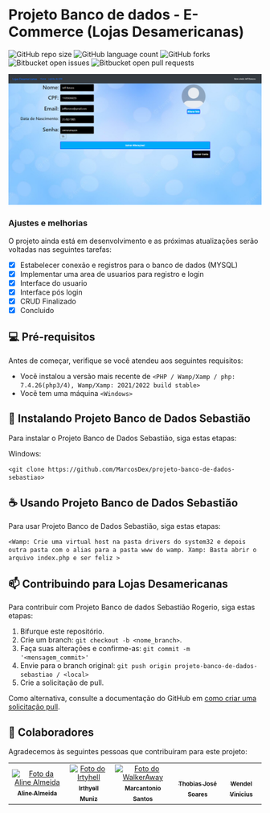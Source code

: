 # Projeto Banco de dados - E-Commerce (Lojas Desamericanas)

<!---Esses são exemplos. Veja https://shields.io para outras pessoas ou para personalizar este conjunto de escudos. Você pode querer incluir dependências, status do projeto e informações de licença aqui--->

![GitHub repo size](https://img.shields.io/github/repo-size/marcosdex/projeto-banco-de-dados-sebastiao?style=for-the-badge)
![GitHub language count](https://img.shields.io/github/languages/count/marcosdex/projeto-banco-de-dados-sebastiao?style=for-the-badge)
![GitHub forks](https://img.shields.io/github/forks/marcosdex/projeto-banco-de-dados-sebastiao?style=for-the-badge)
![Bitbucket open issues](https://img.shields.io/bitbucket/issues/marcosdex/projeto-banco-de-dados-sebastiao?style=for-the-badge)
![Bitbucket open pull requests](https://img.shields.io/github/issues-pr-closed/marcosdex/projeto-banco-de-dados-sebastiao?style=for-the-badge)

<img src="https://github.com/MarcosDex/projeto-banco-de-dados-sebastiao/blob/master/images/Screenshot_6.png" alt="exemplo imagem">


### Ajustes e melhorias

O projeto ainda está em desenvolvimento e as próximas atualizações serão voltadas nas seguintes tarefas:

- [x] Estabelecer conexão e registros para o banco de dados (MYSQL)
- [x] Implementar uma area de usuarios para registro e login
- [x] Interface do usuario
- [x] Interface pós login
- [x] CRUD Finalizado
- [x] Concluido

## 💻 Pré-requisitos

Antes de começar, verifique se você atendeu aos seguintes requisitos:
<!---Estes são apenas requisitos de exemplo. Adicionar, duplicar ou remover conforme necessário--->
* Você instalou a versão mais recente de `<PHP / Wamp/Xamp / php: 7.4.26(php3/4), Wamp/Xamp: 2021/2022 build stable>`
* Você tem uma máquina `<Windows>`

## 🚀 Instalando Projeto Banco de Dados Sebastião

Para instalar o Projeto Banco de Dados Sebastião, siga estas etapas:

Windows:
```
<git clone https://github.com/MarcosDex/projeto-banco-de-dados-sebastiao>
```

## ☕ Usando Projeto Banco de Dados Sebastião

Para usar Projeto Banco de Dados Sebastião, siga estas etapas:

```
<Wamp: Crie uma virtual host na pasta drivers do system32 e depois outra pasta com o alias para a pasta www do wamp. Xamp: Basta abrir o arquivo index.php e ser feliz >
```



## 📫 Contribuindo para Lojas Desamericanas
<!---Se o seu README for longo ou se você tiver algum processo ou etapas específicas que deseja que os contribuidores sigam, considere a criação de um arquivo CONTRIBUTING.md separado--->
Para contribuir com Projeto Banco de dados Sebastião Rogerio, siga estas etapas:

1. Bifurque este repositório.
2. Crie um branch: `git checkout -b <nome_branch>`.
3. Faça suas alterações e confirme-as: `git commit -m '<mensagem_commit>'`
4. Envie para o branch original: `git push origin projeto-banco-de-dados-sebastiao / <local>`
5. Crie a solicitação de pull.

Como alternativa, consulte a documentação do GitHub em [como criar uma solicitação pull](https://help.github.com/en/github/collaborating-with-issues-and-pull-requests/creating-a-pull-request).

## 🤝 Colaboradores

Agradecemos às seguintes pessoas que contribuíram para este projeto:

<table>
  <tr>
    <td align="center">
      <a href="https://github.com/Aline097">
        <img src="https://images-ext-2.discordapp.net/external/asiKmh3Px52GgIHzrIdJrq6eTNGGq0RfwbuvgeXlA8U/https/pbs.twimg.com/media/FS646o-UcAE3luS.jpg%3Alarge?width=862&height=676" width="125px;" alt="Foto da Aline Almeida"/><br>
        <sub>
          <b>Aline Almeida</b>
        </sub>
      </a>
    </td>
    <td align="center">
      <a href="https://github.com/IrthyellMuniz">
        <img src="https://camo.githubusercontent.com/5bf05e4419d993dc0b91333c3099814882bf9a65e69cb0dc0c9c2b66d90bce30/687474703a2f2f706d312e6e61727669692e636f6d2f363937352f3636663033653937336630663739376366613361313166386265366138643332636565623366303072312d3639362d36353076325f30302e6a7067" width="100px;" alt="Foto do Irtyhell"/><br>
        <sub>
          <b>Irthyell Muniz</b>
        </sub>
      </a>
    </td>
    <td align="center">
      <a href="https://github.com/MarcosDex">
        <img src="https://images-wixmp-ed30a86b8c4ca887773594c2.wixmp.com/f/cfbc5316-5df8-4a30-b355-8b4ae4f38fd6/degyrzc-b6109f1e-4d06-4d54-8a89-fdd24d979d32.jpg/v1/fill/w_800,h_800,q_75,strp/zeke_yeager_by_caro_oliveira_degyrzc-fullview.jpg?token=eyJ0eXAiOiJKV1QiLCJhbGciOiJIUzI1NiJ9.eyJzdWIiOiJ1cm46YXBwOjdlMGQxODg5ODIyNjQzNzNhNWYwZDQxNWVhMGQyNmUwIiwiaXNzIjoidXJuOmFwcDo3ZTBkMTg4OTgyMjY0MzczYTVmMGQ0MTVlYTBkMjZlMCIsIm9iaiI6W1t7ImhlaWdodCI6Ijw9ODAwIiwicGF0aCI6IlwvZlwvY2ZiYzUzMTYtNWRmOC00YTMwLWIzNTUtOGI0YWU0ZjM4ZmQ2XC9kZWd5cnpjLWI2MTA5ZjFlLTRkMDYtNGQ1NC04YTg5LWZkZDI0ZDk3OWQzMi5qcGciLCJ3aWR0aCI6Ijw9ODAwIn1dXSwiYXVkIjpbInVybjpzZXJ2aWNlOmltYWdlLm9wZXJhdGlvbnMiXX0.hnD90bBqHH1CJ7iRdWMIX5_HS6ziX7iXzvdb72sbs2w" width="100px;" alt="Foto do WalkerAway"/><br>
        <sub>
          <b>Marcantonio Santos</b>
        </sub>
      </a>
    </td>
       <td align="center">
      <a href="https://github.com/MakotoNoxx">
        <img src="https://camo.githubusercontent.com/2d0bff933e3b6276b234c0751c863a71e3581c639adf8fd6b1da55fdc2b3e619/68747470733a2f2f63646e2e646973636f72646170702e636f6d2f617661746172732f3138333334303335353336303532323234302f62323336336336383438653539353431343065626233396566613833376330312e776562703f73697a653d313238" width="100px;" alt=""/><br>
        <sub>
          <b>Thobias José Soares</b>
        </sub>
      </a>
    </td>
       <td align="center">
      <a href="https://github.com/WendelAgra">
        <img src="https://pps.whatsapp.net/v/t61.24694-24/305588114_1561675434245921_7968151310615141536_n.jpg?ccb=11-4&oh=01_AdRTrrwP9QwKFAL5EqQCdvXPYBC8Pz5BLiBSG_d7MCJTqQ&oe=637E18CA" width="100px;" alt=""/><br>
        <sub>
          <b>Wendel Vinicius</b>
        </sub>
      </a>
    </td>
  </tr>
</table>

